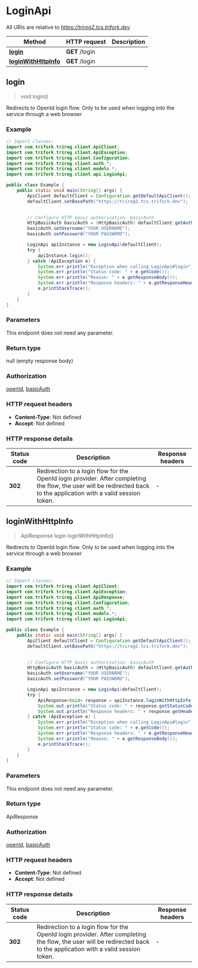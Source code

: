# LoginApi

All URIs are relative to *https://trireg2.tcs.trifork.dev*

| Method | HTTP request | Description |
|------------- | ------------- | -------------|
| [**login**](LoginApi.md#login) | **GET** /login |  |
| [**loginWithHttpInfo**](LoginApi.md#loginWithHttpInfo) | **GET** /login |  |



## login

> void login()



Redirects to OpenId login flow. Only to be used when logging into the service through a web browser

### Example

```java
// Import classes:
import com.trifork.trireg.client.ApiClient;
import com.trifork.trireg.client.ApiException;
import com.trifork.trireg.client.Configuration;
import com.trifork.trireg.client.auth.*;
import com.trifork.trireg.client.models.*;
import com.trifork.trireg.client.api.LoginApi;

public class Example {
    public static void main(String[] args) {
        ApiClient defaultClient = Configuration.getDefaultApiClient();
        defaultClient.setBasePath("https://trireg2.tcs.trifork.dev");
        

        // Configure HTTP basic authorization: basicAuth
        HttpBasicAuth basicAuth = (HttpBasicAuth) defaultClient.getAuthentication("basicAuth");
        basicAuth.setUsername("YOUR USERNAME");
        basicAuth.setPassword("YOUR PASSWORD");

        LoginApi apiInstance = new LoginApi(defaultClient);
        try {
            apiInstance.login();
        } catch (ApiException e) {
            System.err.println("Exception when calling LoginApi#login");
            System.err.println("Status code: " + e.getCode());
            System.err.println("Reason: " + e.getResponseBody());
            System.err.println("Response headers: " + e.getResponseHeaders());
            e.printStackTrace();
        }
    }
}
```

### Parameters

This endpoint does not need any parameter.

### Return type


null (empty response body)

### Authorization

[openId](../README.md#openId), [basicAuth](../README.md#basicAuth)

### HTTP request headers

- **Content-Type**: Not defined
- **Accept**: Not defined

### HTTP response details
| Status code | Description | Response headers |
|-------------|-------------|------------------|
| **302** | Redirection to a login flow for the OpenId login provider. After completing the flow, the user will be redirected back to the application with a valid session token. |  -  |

## loginWithHttpInfo

> ApiResponse<Void> login loginWithHttpInfo()



Redirects to OpenId login flow. Only to be used when logging into the service through a web browser

### Example

```java
// Import classes:
import com.trifork.trireg.client.ApiClient;
import com.trifork.trireg.client.ApiException;
import com.trifork.trireg.client.ApiResponse;
import com.trifork.trireg.client.Configuration;
import com.trifork.trireg.client.auth.*;
import com.trifork.trireg.client.models.*;
import com.trifork.trireg.client.api.LoginApi;

public class Example {
    public static void main(String[] args) {
        ApiClient defaultClient = Configuration.getDefaultApiClient();
        defaultClient.setBasePath("https://trireg2.tcs.trifork.dev");
        

        // Configure HTTP basic authorization: basicAuth
        HttpBasicAuth basicAuth = (HttpBasicAuth) defaultClient.getAuthentication("basicAuth");
        basicAuth.setUsername("YOUR USERNAME");
        basicAuth.setPassword("YOUR PASSWORD");

        LoginApi apiInstance = new LoginApi(defaultClient);
        try {
            ApiResponse<Void> response = apiInstance.loginWithHttpInfo();
            System.out.println("Status code: " + response.getStatusCode());
            System.out.println("Response headers: " + response.getHeaders());
        } catch (ApiException e) {
            System.err.println("Exception when calling LoginApi#login");
            System.err.println("Status code: " + e.getCode());
            System.err.println("Response headers: " + e.getResponseHeaders());
            System.err.println("Reason: " + e.getResponseBody());
            e.printStackTrace();
        }
    }
}
```

### Parameters

This endpoint does not need any parameter.

### Return type


ApiResponse<Void>

### Authorization

[openId](../README.md#openId), [basicAuth](../README.md#basicAuth)

### HTTP request headers

- **Content-Type**: Not defined
- **Accept**: Not defined

### HTTP response details
| Status code | Description | Response headers |
|-------------|-------------|------------------|
| **302** | Redirection to a login flow for the OpenId login provider. After completing the flow, the user will be redirected back to the application with a valid session token. |  -  |

